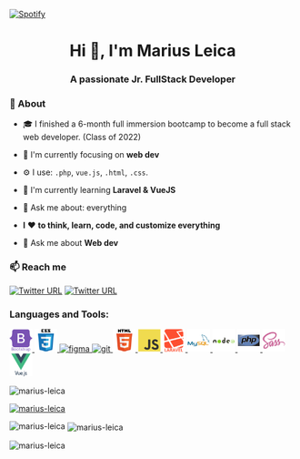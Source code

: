 




  [![Spotify ](https://spotify-nowplaying-marius-leica.vercel.app/api/spotify)](https://open.spotify.com/user/11150830346)







<h1 align="center">Hi 👋, I'm Marius Leica</h1>
<h3 align="center">A passionate Jr. FullStack Developer</h3>





### 🚀 About
- 🎓 I finished a 6-month full immersion bootcamp to become a full stack web developer. (Class of 2022)  

- 👀 I'm currently focusing on **web dev**

- ⚙️ I use: `.php`, `vue.js`, `.html`, `.css`.

- 🔭 I'm currently learning **Laravel & VueJS**

- 💬 Ask me about: everything

- **I** ❤️ **to think, learn, code, and customize everything**

- 💬 Ask me about **Web dev**



### 📫 Reach me
[![Twitter URL](https://img.shields.io/twitter/url?label=email&logo=gmail&style=social&url=http%3A%2F%2Fmailto%3Acontact.mariusleica%40gmail.com)](mailto:mariusleica@gmail.com)
[![Twitter URL](https://img.shields.io/twitter/url?label=LinkedIn&logo=linkedin&style=social&url=https%3A%2F%2Fwww.linkedin.com%2Fin%2Fmariusleica)](https://linkedin.com/in/marius-leica-18082224b/)



<h3 align="left">Languages and Tools:</h3>
<p align="left"> <a href="https://getbootstrap.com" target="_blank" rel="noreferrer"> <img src="https://raw.githubusercontent.com/devicons/devicon/master/icons/bootstrap/bootstrap-plain-wordmark.svg" alt="bootstrap" width="40" height="40"/> </a> <a href="https://www.w3schools.com/css/" target="_blank" rel="noreferrer"> <img src="https://raw.githubusercontent.com/devicons/devicon/master/icons/css3/css3-original-wordmark.svg" alt="css3" width="40" height="40"/> </a> <a href="https://www.figma.com/" target="_blank" rel="noreferrer"> <img src="https://www.vectorlogo.zone/logos/figma/figma-icon.svg" alt="figma" width="40" height="40"/> </a> <a href="https://git-scm.com/" target="_blank" rel="noreferrer"> <img src="https://www.vectorlogo.zone/logos/git-scm/git-scm-icon.svg" alt="git" width="40" height="40"/> </a> <a href="https://www.w3.org/html/" target="_blank" rel="noreferrer"> <img src="https://raw.githubusercontent.com/devicons/devicon/master/icons/html5/html5-original-wordmark.svg" alt="html5" width="40" height="40"/> </a> <a href="https://developer.mozilla.org/en-US/docs/Web/JavaScript" target="_blank" rel="noreferrer"> <img src="https://raw.githubusercontent.com/devicons/devicon/master/icons/javascript/javascript-original.svg" alt="javascript" width="40" height="40"/> </a> <a href="https://laravel.com/" target="_blank" rel="noreferrer"> <img src="https://raw.githubusercontent.com/devicons/devicon/master/icons/laravel/laravel-plain-wordmark.svg" alt="laravel" width="40" height="40"/> </a> <a href="https://www.mysql.com/" target="_blank" rel="noreferrer"> <img src="https://raw.githubusercontent.com/devicons/devicon/master/icons/mysql/mysql-original-wordmark.svg" alt="mysql" width="40" height="40"/> </a> <a href="https://nodejs.org" target="_blank" rel="noreferrer"> <img src="https://raw.githubusercontent.com/devicons/devicon/master/icons/nodejs/nodejs-original-wordmark.svg" alt="nodejs" width="40" height="40"/> </a> <a href="https://www.php.net" target="_blank" rel="noreferrer"> <img src="https://raw.githubusercontent.com/devicons/devicon/master/icons/php/php-original.svg" alt="php" width="40" height="40"/> </a> <a href="https://sass-lang.com" target="_blank" rel="noreferrer"> <img src="https://raw.githubusercontent.com/devicons/devicon/master/icons/sass/sass-original.svg" alt="sass" width="40" height="40"/> </a> <a href="https://vuejs.org/" target="_blank" rel="noreferrer"> <img src="https://raw.githubusercontent.com/devicons/devicon/master/icons/vuejs/vuejs-original-wordmark.svg" alt="vuejs" width="40" height="40"/> </a> </p>

<p align="left"> <img src="https://komarev.com/ghpvc/?username=marius-leica&label=Profile%20views&color=0e75b6&style=flat" alt="marius-leica" /> </p>

<p align="left"> <a href="https://github.com/ryo-ma/github-profile-trophy"><img src="https://github-profile-trophy.vercel.app/?username=marius-leica" alt="marius-leica" /></a> </p>

<p><img align="left" src="https://github-readme-stats.vercel.app/api/top-langs?username=marius-leica&show_icons=true&locale=en&layout=compact" alt="marius-leica" /></p>

<p>&nbsp;<img align="center" src="https://github-readme-stats.vercel.app/api?username=marius-leica&show_icons=true&locale=en" alt="marius-leica" /></p>

<p><img align="center" src="https://github-readme-streak-stats.herokuapp.com/?user=marius-leica&" alt="marius-leica" /></p>










